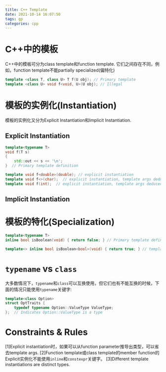 ```yaml
---
title: C++ Template
date: 2021-10-14 16:07:50
tags: gp
categories: cpp
---
```


# C++中的模板

C++中的模板可分为class template和function template. 它们之间存在不同，例如，function template不能partially specialized(偏特化)

<!--more-->

```cpp
template <class T, class U> T f(U obj); // Primary template
template <class U> void f<void, U>(U obj); // Illegal
```

# 模板的实例化(Instantiation)

模板的实例化又分为Explicit Instantiation和Implicit Instantiation.

## Explicit Instantiation

```cpp
template<typename T>
void f(T s)
{
    std::out << s << '\n';
}  // Primary template definition

template void f<double>(double); // explicit instantiation
template void f<>(char);  // explicit instantiation, template args deduced
template void f(int);  // explicit instantiation, template args deduced
```

## Implicit Instantiation

# 模板的特化(Specialization)

```cpp
template<typename T>
inline bool isBoolean(void) { return false; } // Primary template definition

template<> inline bool isBoolean<bool>(void) { return true; } // template specialization
```

# `typename` vs `class`

大多数情况下，`typename`和`class`可以互换使用，但它们也有不能互换的时候，下面的情况只能使用`typename`关键字:

```cpp
template<class Option>
struct OptTraits {
    typedef typename Option::ValueType ValueType;
};  // Indicates Option::ValueType is a type
```

# Constraints & Rules

[1]Explicit instantiation时，如果可以从function parameter推导出类型，可以省去template args.
[2]Function template或class template的member function的Explicit实例化不能使用`inline`和`constexpr`关键字。
[3]Different template instantiations are distinct types.

